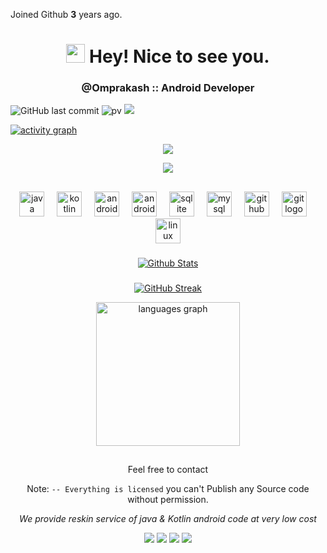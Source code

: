 Joined Github **3** years ago.

<h1 align="center"><img src="https://emojis.slackmojis.com/emojis/images/1531849430/4246/blob-sunglasses.gif?1531849430" width="30"/> Hey! Nice to see you.</h1>

<h3 align="center">@Omprakash :: Android Developer</h3>

<p align="center">
 
 ![GitHub last commit](https://img.shields.io/github/last-commit/AndroidWithRossyn/AndroidWithRossyn)
![pv](https://pageview.vercel.app/?github_user=AndroidWithRossyn)
<a href="" target="_blank"><img src="https://img.shields.io/badge/Joined-3 Years Ago-28a8ea"></a>

[![activity graph](https://github-readme-activity-graph.vercel.app/graph?username=AndroidWithRossyn&theme=github-dark-dimmed&custom_title=AndroidWithRossyn%20Activity%20Graph&hide_border=true)](https://github.com/AndroidWithRossyn/github-readme-activity-graph)

</p>



<p align="center">
  <img alig src="https://github-profile-trophy.vercel.app/?username=AndroidWithRossyn&theme=onedark&column=-1" />
</p>



<p align="center">
  <img src="https://capsule-render.vercel.app/api?type=waving&color=gradient&height=60&section=footer"/>
</p>


## 

<div align="center">
  <img src="https://cdn.jsdelivr.net/gh/devicons/devicon/icons/java/java-original.svg" height="40" alt="java logo"  />
  <img width="12" />
  <img src="https://cdn.jsdelivr.net/gh/devicons/devicon/icons/kotlin/kotlin-original.svg" height="40" alt="kotlin logo"  />
  <img width="12" />
  <img src="https://cdn.jsdelivr.net/gh/devicons/devicon/icons/androidstudio/androidstudio-original.svg" height="40" alt="androidstudio logo"  />
  <img width="12" />
  <img src="https://cdn.jsdelivr.net/gh/devicons/devicon/icons/android/android-original.svg" height="40" alt="android logo"  />
  <img width="12" />
  <img src="https://cdn.jsdelivr.net/gh/devicons/devicon/icons/sqlite/sqlite-original.svg" height="40" alt="sqlite logo"  />
  <img width="12" />
  <img src="https://cdn.jsdelivr.net/gh/devicons/devicon/icons/mysql/mysql-original.svg" height="40" alt="mysql logo"  />
  <img width="12" />
  <img src="https://cdn.jsdelivr.net/gh/devicons/devicon/icons/github/github-original.svg" height="40" alt="github logo"  />
  <img width="12" />
  <img src="https://cdn.jsdelivr.net/gh/devicons/devicon/icons/git/git-original.svg" height="40" alt="git logo"  />
  <img width="12" />
  <img src="https://cdn.jsdelivr.net/gh/devicons/devicon/icons/linux/linux-original.svg" height="40" alt="linux logo"  />
</div>

###




<div align="center">

[![Github Stats](https://awesome-github-stats.azurewebsites.net/user-stats/AndroidWithRossyn?cardType=octocat&theme=github-dark&preferLogin=false&Ring=DDDDDD)](https://git.io/awesome-stats-card)

###
[![GitHub Streak](https://github-readme-streak-stats.herokuapp.com?user=AndroidWithRossyn&theme=transparent&hide_border=true&date_format=M%20j%5B%2C%20Y%5D&mode=weekly)](https://git.io/streak-stats)


<img src="https://github-readme-stats.vercel.app/api/top-langs?username=AndroidWithRossyn&locale=en&hide_title=false&layout=compact&card_width=320&langs_count=5&theme=dracula&hide_border=false&order=2" height="230" alt="languages graph"  />
  
##
Feel free to contact

Note: `-- Everything is licensed` you can't Publish any Source code without permission.

*We provide reskin service of java & Kotlin android code at very low cost*

<a href="https://t.me/banrossyn" target="_blank"><img src="https://img.shields.io/badge/Telegram-%40banrossyn-28a8ea"></a>
<a href="https://wa.me/+919694260426/" target="_blank"><img src="https://img.shields.io/badge/whatsapp-%40+919694260426-28a8ea"></a>
<a href="https://www.linkedin.com/in/banrossyn/" target="_blank"><img src="https://img.shields.io/badge/LinkedIn-banrossyn-informational"></a>
<a href="mailto:banrossyn@gmail.com"><img src="https://img.shields.io/badge/Email-banrossyn%40gmail.com-blue"></a>

</div>



